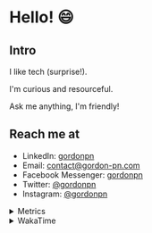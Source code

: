 # Hello! 😄

## Intro

I like tech (surprise!).

I'm curious and resourceful.

Ask me anything, I'm friendly!

## Reach me at

- LinkedIn: [gordonpn](https://www.linkedin.com/in/gordonpn/)
- Email: [contact@gordon-pn.com](mailto:contact@gordon-pn.com)
- Facebook Messenger: [gordonpn](https://www.messenger.com/t/Gordonpn)
- Twitter: [@gordonpn](https://twitter.com/Gordonpn)
- Instagram: [@gordonpn](https://www.instagram.com/gordonpn/)

<details>
  <summary>Metrics</summary>

  <img align="center" src="https://github.com/gordonpn/gordonpn/blob/master/github-metrics.svg" alt="GitHub Metrics">

</details>

<details>
  <summary>WakaTime</summary>

  <!--START_SECTION:waka-->
📊 **This Week I Spent My Time On** 

```text
💬 Programming Languages: 
Java                     7 hrs 41 mins       ██████████████░░░░░░░░░░░   57.94 % 
TypeScript               3 hrs 45 mins       ███████░░░░░░░░░░░░░░░░░░   28.34 % 
XML                      38 mins             █░░░░░░░░░░░░░░░░░░░░░░░░   04.86 % 
Prettier File            23 mins             █░░░░░░░░░░░░░░░░░░░░░░░░   02.99 % 
JSON                     14 mins             ░░░░░░░░░░░░░░░░░░░░░░░░░   01.78 % 

🔥 Editors: 
IntelliJ                 12 hrs 53 mins      ████████████████████████░   97.13 % 
VS Code                  22 mins             █░░░░░░░░░░░░░░░░░░░░░░░░   02.87 % 
```


 Last Updated on 23/10/2023 16:20:59 UTC
<!--END_SECTION:waka-->
</details>
